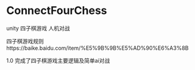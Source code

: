 # ConnectFourChess
unity 四子棋游戏 人机对战

四子棋游戏规则https://baike.baidu.com/item/%E5%9B%9B%E5%AD%90%E6%A3%8B

1.0 完成了四子棋游戏主要逻辑及简单ai对战
